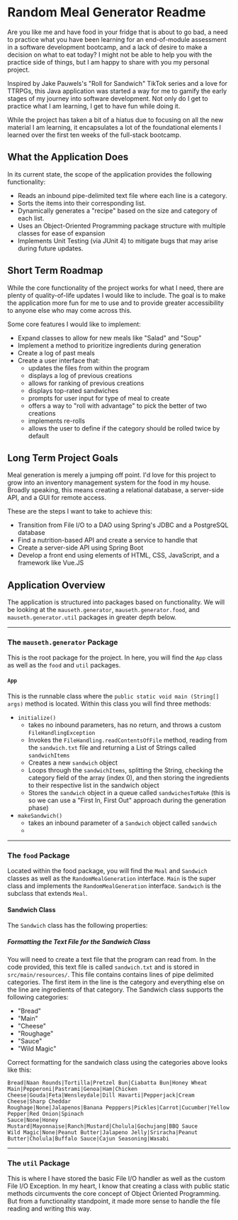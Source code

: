# Random Meal Generator Readme
Are you like me and have food in your fridge that is about to go bad, a need to practice what you have been learning for an end-of-module assessment in a software development bootcamp, and a lack of desire to make a decision on what to eat today? I might not be able to help you with the practice side of things, but I am happy to share with you my personal project.

Inspired by Jake Pauwels's "Roll for Sandwich" TikTok series and a love for TTRPGs, this Java application was started a way for me to gamify the early stages of my journey into software development. Not only do I get to practice what I am learning, I get to have fun while doing it.

While the project has taken a bit of a hiatus due to focusing on all the new material I am learning,  it encapsulates a lot of the foundational elements I learned over the first ten weeks of the full-stack bootcamp.

## What the Application Does
In its current state, the scope of the application provides the following functionality:
- Reads an inbound pipe-delimited text file where each line is a category.
- Sorts the items into their corresponding list.
- Dynamically generates a "recipe" based on the size and category of each list.
- Uses an Object-Oriented Programming package structure with multiple classes for ease of expansion
- Implements Unit Testing (via JUnit 4) to mitigate bugs that may arise during future updates.

## Short Term Roadmap
While the core functionality of the project works for what I need, there are plenty of quality-of-life updates I would like to include. The goal is to make the application more fun for me to use and to provide greater accessibility to anyone else who may come across this.

Some core features I would like to implement:

- Expand classes to allow for new meals like "Salad" and "Soup"
- Implement a method to prioritize ingredients during generation
- Create a log of past meals
- Create a user interface that:
    - updates the files from within the program
    - displays a log of previous creations
    - allows for ranking of previous creations
    - displays top-rated sandwiches
    - prompts for user input for type of meal to create
    - offers a way to "roll with advantage" to pick the better of two creations
    - implements re-rolls
    - allows the user to define if the category should be rolled twice by default

## Long Term Project Goals
Meal generation is merely a jumping off point. I'd love for this project to grow into an inventory management system for the food in my house. Broadly speaking, this means creating a relational database, a server-side API, and a GUI for remote access.

These are the steps I want to take to achieve this:
- Transition from File I/O to a DAO using Spring's JDBC and a PostgreSQL database
- Find a nutrition-based API and create a service to handle that
- Create a server-side API using Spring Boot
- Develop a front end using elements of HTML, CSS, JavaScript, and a framework like Vue.JS

## Application Overview
The application is structured into packages based on functionality. We will be looking at the `mauseth.generator`, `mauseth.generator.food`, and `mauseth.generator.util` packages in greater depth below.

***
### The `mauseth.generator` Package
This is the root package for the project. In here, you will find the `App` class as well as the `food` and `util` packages.

#### `App`
This is the runnable class where the `public static void main (String[] args)` method is located. Within this class you will find three methods:
- `initialize()`
    - takes no inbound parameters, has no return, and throws a custom `FileHandlingException`
    - Invokes the `FileHandling.readContentsOfFile` method, reading from the `sandwich.txt` file and returning a List of Strings called `sandwichItems`
    - Creates a new `sandwich` object
    - Loops through the `sandwichItems`, splitting the String, checking the category field of the array (index 0), and then storing the ingredients to their respective list in the sandwich object
    - Stores the `sandwich` object in a queue called `sandwichesToMake` (this is so we can use a "First In, First Out" approach during the generation phase)
- `makeSandwich()`
    - takes an inbound parameter of a `Sandwich` object called `sandwich`
    -

***
### The `food` Package
Located within the food package, you will find the `Meal` and `Sandwich` classes as well as the `RandomMealGeneration` interface. `Main` is the super class and implements the `RandomMealGeneration` interface. `Sandwich` is the subclass that extends `Meal`.

#### Sandwich Class
The `Sandwich` class has the following properties:

##### Formatting the Text File for the Sandwich Class
You will need to create a text file that the program can read from. In the code provided, this text file is called `sandwich.txt` and is stored in `src/main/resources/`. This file contains contains lines of pipe delimited categories. The first item in the line is the category and everything else on the line are ingredients of that category. The Sandwich class supports the following categories:
- "Bread"
- "Main"
- "Cheese"
- "Roughage"
- "Sauce"
- "Wild Magic"

Correct formatting for the sandwich class using the categories above looks like this:

```
Bread|Naan Rounds|Tortilla|Pretzel Bun|Ciabatta Bun|Honey Wheat 
Main|Pepperoni|Pastrami|Genoa|Ham|Chicken
Cheese|Gouda|Feta|Wensleydale|Dill Havarti|Pepperjack|Cream Cheese|Sharp Cheddar 
Roughage|None|Jalapenos|Banana Pepppers|Pickles|Carrot|Cucumber|Yellow Pepper|Red Onion|Spinach
Sauce|None|Honey Mustard|Mayonnaise|Ranch|Mustard|Cholula|Gochujang|BBQ Sauce  
Wild Magic|None|Peanut Butter|Jalapeno Jelly|Sriracha|Peanut Butter|Cholula|Buffalo Sauce|Cajun Seasoning|Wasabi
```

***
### The `util` Package
This is where I have stored the basic File I/O handler as well as the custom File I/O Exception. In my heart, I know that creating a class with public static methods circumvents the core concept of Object Oriented Programming. But from a functionality standpoint, it made more sense to handle the file reading and writing this way.